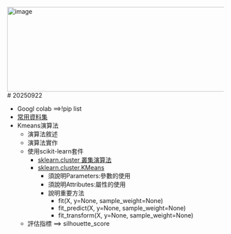 <img width="708" height="197" alt="image" src="https://github.com/user-attachments/assets/d45c54b6-1596-48bf-af81-3068b4ae7e20" /># 20250922
- Googl colab ==>!pip list
- [常用資料集](資料集.md)
- Kmeans演算法
  - 演算法敘述
  - 演算法實作
  - 使用scikit-learn套件
    - [sklearn.cluster 叢集演算法](https://scikit-learn.org/stable/api/sklearn.cluster.html#module-sklearn.cluster)
    - [sklearn.cluster.KMeans](https://scikit-learn.org/stable/modules/generated/sklearn.cluster.KMeans.html)
      - 須說明Parameters:參數的使用
      - 須說明Attributes:屬性的使用
      - 說明重要方法
        - fit(X, y=None, sample_weight=None)
        - fit_predict(X, y=None, sample_weight=None)
        - fit_transform(X, y=None, sample_weight=None) 
  - 評估指標 ==> silhouette_score


